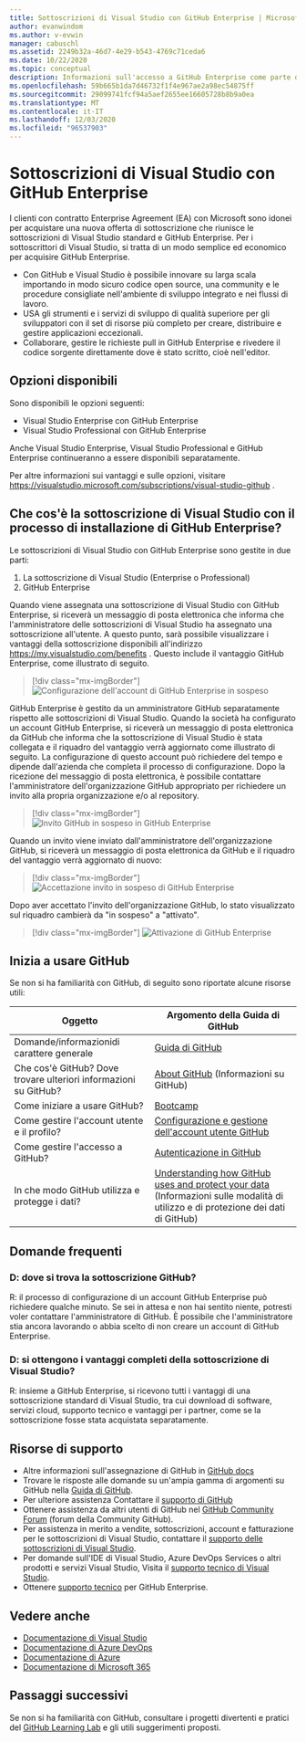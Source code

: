 ```yaml
---
title: Sottoscrizioni di Visual Studio con GitHub Enterprise | Microsoft Docs
author: evanwindom
ms.author: v-evwin
manager: cabuschl
ms.assetid: 2249b32a-46d7-4e29-b543-4769c71ceda6
ms.date: 10/22/2020
ms.topic: conceptual
description: Informazioni sull'accesso a GitHub Enterprise come parte delle sottoscrizioni di Visual Studio
ms.openlocfilehash: 59b665b1da7d46732f1f4e967ae2a98ec54875ff
ms.sourcegitcommit: 29099741fcf94a5aef2655ee16605728b8b9a0ea
ms.translationtype: MT
ms.contentlocale: it-IT
ms.lasthandoff: 12/03/2020
ms.locfileid: "96537903"
---
```

# <a name="visual-studio-subscriptions-with-github-enterprise"></a>Sottoscrizioni di Visual Studio con GitHub Enterprise 

I clienti con contratto Enterprise Agreement (EA) con Microsoft sono idonei per acquistare una nuova offerta di sottoscrizione che riunisce le sottoscrizioni di Visual Studio standard e GitHub Enterprise. Per i sottoscrittori di Visual Studio, si tratta di un modo semplice ed economico per acquisire GitHub Enterprise. 

- Con GitHub e Visual Studio è possibile innovare su larga scala importando in modo sicuro codice open source, una community e le procedure consigliate nell'ambiente di sviluppo integrato e nei flussi di lavoro.
- USA gli strumenti e i servizi di sviluppo di qualità superiore per gli sviluppatori con il set di risorse più completo per creare, distribuire e gestire applicazioni eccezionali. 
- Collaborare, gestire le richieste pull in GitHub Enterprise e rivedere il codice sorgente direttamente dove è stato scritto, cioè nell'editor. 

## <a name="whats-available"></a>Opzioni disponibili 

Sono disponibili le opzioni seguenti:

- Visual Studio Enterprise con GitHub Enterprise
- Visual Studio Professional con GitHub Enterprise

Anche Visual Studio Enterprise, Visual Studio Professional e GitHub Enterprise continueranno a essere disponibili separatamente. 

Per altre informazioni sui vantaggi e sulle opzioni, visitare <https://visualstudio.microsoft.com/subscriptions/visual-studio-github> . 

## <a name="what-is-the-visual-studio-subscription-with-github-enterprise-setup-process"></a>Che cos'è la sottoscrizione di Visual Studio con il processo di installazione di GitHub Enterprise?

Le sottoscrizioni di Visual Studio con GitHub Enterprise sono gestite in due parti:
1. La sottoscrizione di Visual Studio (Enterprise o Professional)
2. GitHub Enterprise 

Quando viene assegnata una sottoscrizione di Visual Studio con GitHub Enterprise, si riceverà un messaggio di posta elettronica che informa che l'amministratore delle sottoscrizioni di Visual Studio ha assegnato una sottoscrizione all'utente.  A questo punto, sarà possibile visualizzare i vantaggi della sottoscrizione disponibili all'indirizzo <https://my.visualstudio.com/benefits> .  Questo include il vantaggio GitHub Enterprise, come illustrato di seguito.

   > [!div class="mx-imgBorder"]
   > ![Configurazione dell'account di GitHub Enterprise in sospeso](_img/access-github/pending-account-setup.png "L'organizzazione deve prima di tutto configurare un account aziendale.")  

GitHub Enterprise è gestito da un amministratore GitHub separatamente rispetto alle sottoscrizioni di Visual Studio.  Quando la società ha configurato un account GitHub Enterprise, si riceverà un messaggio di posta elettronica da GitHub che informa che la sottoscrizione di Visual Studio è stata collegata e il riquadro del vantaggio verrà aggiornato come illustrato di seguito.  La configurazione di questo account può richiedere del tempo e dipende dall'azienda che completa il processo di configurazione. Dopo la ricezione del messaggio di posta elettronica, è possibile contattare l'amministratore dell'organizzazione GitHub appropriato per richiedere un invito alla propria organizzazione e/o al repository.  

   > [!div class="mx-imgBorder"]
   > ![Invito GitHub in sospeso in GitHub Enterprise](_img/access-github/pending-invite.png "Contattare l'amministratore di GitHub per richiedere l'invito a un'organizzazione GitHub.")  

Quando un invito viene inviato dall'amministratore dell'organizzazione GitHub, si riceverà un messaggio di posta elettronica da GitHub e il riquadro del vantaggio verrà aggiornato di nuovo:

   > [!div class="mx-imgBorder"]
   > ![Accettazione invito in sospeso di GitHub Enterprise](_img/access-github/pending-acceptance.png "Accetta l'invito ricevuto nel messaggio di posta elettronica da GitHub")  

Dopo aver accettato l'invito dell'organizzazione GitHub, lo stato visualizzato sul riquadro cambierà da "in sospeso" a "attivato".

   > [!div class="mx-imgBorder"]
   > ![Attivazione di GitHub Enterprise](_img/access-github/activated.png "Dopo l'accettazione dell'invito, il riquadro indicherà che la sottoscrizione è stata attivata.")  

## <a name="get-started-with-github"></a>Inizia a usare GitHub

Se non si ha familiarità con GitHub, di seguito sono riportate alcune risorse utili:

| Oggetto                                  | Argomento della Guida di GitHub                                     |
|------------------------------------------|-------------------------------------------------------|
| Domande/informazionidi carattere generale          | [Guida di GitHub](https://help.github.com)             |
| Che cos'è GitHub?  Dove trovare ulteriori informazioni su GitHub?  | [About GitHub](https://help.github.com/categories/about-github) (Informazioni su GitHub)                                       |
| Come iniziare a usare GitHub?     | [Bootcamp](https://help.github.com/categories/bootcamp)                                              |
| Come gestire l'account utente e il profilo?       | [Configurazione e gestione dell'account utente GitHub](https://help.github.com/categories/setting-up-and-managing-your-github-user-account)    |
| Come gestire l'accesso a GitHub?   | [Autenticazione in GitHub](https://help.github.com/categories/authenticating-to-github)                           |
| In che modo GitHub utilizza e protegge i dati? | [Understanding how   GitHub uses and protect your data](https://help.github.com/categories/understanding-how-github-uses-and-protects-your-data) (Informazioni sulle modalità di utilizzo e di protezione dei dati di GitHub)|

## <a name="frequently-asked-questions"></a>Domande frequenti

### <a name="q--where-is-my-github-subscription"></a>D: dove si trova la sottoscrizione GitHub?
R: il processo di configurazione di un account GitHub Enterprise può richiedere qualche minuto.  Se sei in attesa e non hai sentito niente, potresti voler contattare l'amministratore di GitHub.  È possibile che l'amministratore stia ancora lavorando o abbia scelto di non creare un account di GitHub Enterprise. 

### <a name="q-do-i-get-the-full-visual-studio-subscription-benefits"></a>D: si ottengono i vantaggi completi della sottoscrizione di Visual Studio?
R: insieme a GitHub Enterprise, si ricevono tutti i vantaggi di una sottoscrizione standard di Visual Studio, tra cui download di software, servizi cloud, supporto tecnico e vantaggi per i partner, come se la sottoscrizione fosse stata acquistata separatamente.

## <a name="support-resources"></a>Risorse di supporto
- Altre informazioni sull'assegnazione di GitHub in [GitHub docs](https://docs.github.com/github/setting-up-and-managing-your-enterprise-account/managing-licenses-for-the-github-enterprise-and-visual-studio-bundle)
- Trovare le risposte alle domande su un'ampia gamma di argomenti su GitHub nella [Guida di GitHub](https://help.github.com).
- Per ulteriore assistenza  Contattare il [supporto di GitHub](https://support.github.com/)
- Ottenere assistenza da altri utenti di GitHub nel [GitHub Community Forum](https://github.community/) (forum della Community GitHub).
- Per assistenza in merito a vendite, sottoscrizioni, account e fatturazione per le sottoscrizioni di Visual Studio, contattare il [supporto delle sottoscrizioni di Visual Studio](https://visualstudio.microsoft.com/subscriptions/support/).
- Per domande sull'IDE di Visual Studio, Azure DevOps Services o altri prodotti e servizi Visual Studio,  Visita il [supporto tecnico di Visual Studio](https://visualstudio.microsoft.com/support/).
- Ottenere [supporto tecnico](https://support.microsoft.com/en-us/supportforbusiness/productselection?sapId=b77fe80f-5417-80bd-4b2a-275cf0018c24) per GitHub Enterprise.   

## <a name="see-also"></a>Vedere anche
- [Documentazione di Visual Studio](https://docs.microsoft.com/visualstudio/)
- [Documentazione di Azure DevOps](https://docs.microsoft.com/azure/devops/)
- [Documentazione di Azure](https://docs.microsoft.com/azure/)
- [Documentazione di Microsoft 365](https://docs.microsoft.com/microsoft-365/)

## <a name="next-steps"></a>Passaggi successivi
Se non si ha familiarità con GitHub, consultare i progetti divertenti e pratici del [GitHub Learning Lab](https://lab.github.com/) e gli utili suggerimenti proposti.
